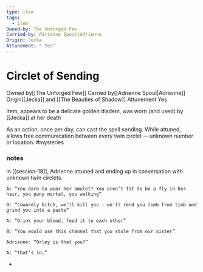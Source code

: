 ```yaml
---
type: item
tags:
  - item
Owned-by: The Unforged Few
Carried-by: Adrienne Spout|Adrienne
Origin: Jecka
Attunement: " Yes"
---
```


#  Circlet of Sending

<span class="dataview inline-field"><span class="inline-field-key">Owned by</span><span class="inline-field-value">[[The Unforged Few]]</span></span>
<span class="dataview inline-field"><span class="inline-field-key">Carried by</span><span class="inline-field-value">[[Adrienne Spout|Adrienne]]</span></span>
<span class="dataview inline-field"><span class="inline-field-key">Origin</span><span class="inline-field-value">[[Jecka]] and [[The Beauties of Shadow</span></span>]]
<span class="dataview inline-field"><span class="inline-field-key">Attunement</span><span class="inline-field-value"> Yes</span></span>

Item, appears to be a delicate golden diadem, was worn (and used) by [[Jecka]] at her death
 
As an action, once per day, can cast the spell sending. While attuned, allows free communication between every twin circlet -- unknown number or location. #mysteries 

### notes
in [[session-18]], Adrienne attuned and ending up in conversation with unknown twin circlets.

	A: “You dare to wear her amulet? You aren’t fit to be a fly in her hair, you puny mortal, you walking”

	B: “Cowardly bitch, we’ll kill you - we’ll rend you limb from limb and grind you into a paste”
 
	A: “Drink your blood, feed it to each other”

	B: “You would use this channel that you stole from our sister”

	Adrienne: “Orley is that you?” 
	
	A: “that’s in…”
- 
